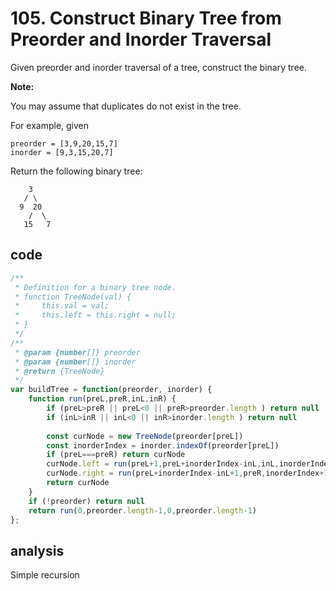 # 105. Construct Binary Tree from Preorder and Inorder Traversal

Given preorder and inorder traversal of a tree, construct the binary tree.

**Note:**

You may assume that duplicates do not exist in the tree.

For example, given

```
preorder = [3,9,20,15,7]
inorder = [9,3,15,20,7]
```

Return the following binary tree:

```
    3
   / \
  9  20
    /  \
   15   7
```

## code

```js
/**
 * Definition for a binary tree node.
 * function TreeNode(val) {
 *     this.val = val;
 *     this.left = this.right = null;
 * }
 */
/**
 * @param {number[]} preorder
 * @param {number[]} inorder
 * @return {TreeNode}
 */
var buildTree = function(preorder, inorder) {
    function run(preL,preR,inL,inR) {
        if (preL>preR || preL<0 || preR>preorder.length ) return null
        if (inL>inR || inL<0 || inR>inorder.length ) return null
     
        const curNode = new TreeNode(preorder[preL])
        const inorderIndex = inorder.indexOf(preorder[preL])
        if (preL===preR) return curNode
        curNode.left = run(preL+1,preL+inorderIndex-inL,inL,inorderIndex-1)
        curNode.right = run(preL+inorderIndex-inL+1,preR,inorderIndex+1,inR)
        return curNode
    }
    if (!preorder) return null
    return run(0,preorder.length-1,0,preorder.length-1)
};
```

## analysis

Simple recursion